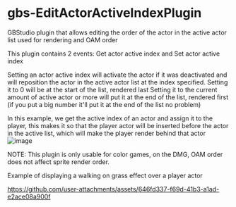 # gbs-EditActorActiveIndexPlugin
 GBStudio plugin that allows editing the order of the actor in the active actor list used for rendering and OAM order

This plugin contains 2 events: Get actor active index and Set actor active index

Setting an actor active index will activate the actor if it was deactivated and will reposition the actor in the active actor list at the index specified.
Setting it to 0 will be at the start of the list, rendered last
Setting it to the current amount of active actor or more will put it at the end of the list, rendered first (if you put a big number it'll put it at the end of the list no problem)

In this example, we get the active index of an actor and assign it to the player, this makes it so that the player actor will be inserted before the actor in the active list, which will make the player render behind that actor
![image](https://github.com/user-attachments/assets/5a426393-584e-4f23-b652-16cc829d96bb)

NOTE: This plugin is only usable for color games, on the DMG, OAM order does not affect sprite render order.

Example of displaying a walking on grass effect over a player actor

https://github.com/user-attachments/assets/646fd337-f69d-41b3-a1ad-e2ace08a900f

